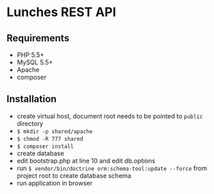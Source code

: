 # Lunches REST API

## Requirements

- PHP 5.5+
- MySQL 5.5+
- Apache
- composer

## Installation

- create virtual host, document root needs to be pointed to `public` directory
- `$ mkdir -p shared/apache`
- `$ chmod -R 777 shared`
- `$ composer install`
- create database
- edit bootstrap.php at line 10 and edit db.options
- run `$ vendor/bin/doctrine orm:schema-tool:update --force` from project root to create database schema
- run application in browser 

